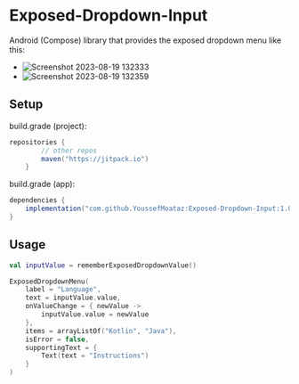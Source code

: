 # Exposed-Dropdown-Input
Android (Compose) library that provides the exposed dropdown menu like this:
- ![Screenshot 2023-08-19 132333](https://github.com/YoussefMoataz/Exposed-Dropdown-Input/assets/50296580/7ac1561a-533b-47bd-9b50-a8ba668dc2be)
- ![Screenshot 2023-08-19 132359](https://github.com/YoussefMoataz/Exposed-Dropdown-Input/assets/50296580/cc8eb126-72fd-48a2-b629-36b626b3e4cb)

## Setup
build.grade (project):
``` gradle
repositories {
        // other repos
        maven("https://jitpack.io")
    }
```

build.grade (app):
``` gradle
dependencies {
    implementation("com.github.YoussefMoataz:Exposed-Dropdown-Input:1.0.0")
}
```

## Usage
``` Kotlin
val inputValue = rememberExposedDropdownValue()

ExposedDropdownMenu(
    label = "Language",
    text = inputValue.value,
    onValueChange = { newValue ->
        inputValue.value = newValue
    },
    items = arrayListOf("Kotlin", "Java"),
    isError = false,
    supportingText = {
        Text(text = "Instructions")
    }
)
```
